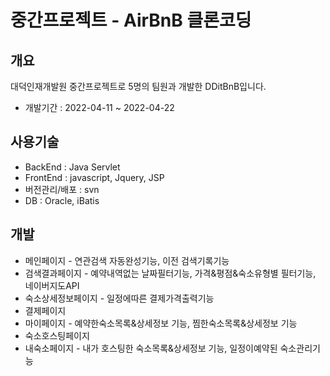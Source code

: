 # 중간프로젝트 - AirBnB 클론코딩

## 개요
대덕인재개발원 중간프로젝트로 5명의 팀원과 개발한 DDitBnB입니다.
* 개발기간 : 2022-04-11 ~ 2022-04-22

## 사용기술
* BackEnd : Java Servlet
* FrontEnd : javascript, Jquery, JSP
* 버전관리/배포 : svn
* DB : Oracle, iBatis

## 개발
* 메인페이지 - 연관검색 자동완성기능, 이전 검색기록기능
* 검색결과페이지 - 예약내역없는 날짜필터기능, 가격&평점&숙소유형별 필터기능, 네이버지도API
* 숙소상세정보페이지 - 일정에따른 결제가격출력기능
* 결제페이지
* 마이페이지 - 예약한숙소목록&상세정보 기능, 찜한숙소목록&상세정보 기능
* 숙소호스팅페이지
* 내숙소페이지 - 내가 호스팅한 숙소목록&상세정보 기능, 일정이예약된 숙소관리기능
